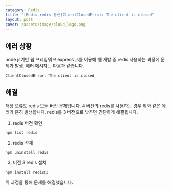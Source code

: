 ```yaml
---
category: Redis
title: "[Redis-redis 통신]ClientClosedError: The client is closed"
layout: post
cover: /assets/image/cloud_logo.png
---
```


## 에러 상황

node js기반 웹 프레임워크 express js를 이용해 웹 개발 중 redis 사용하는 과정에 문제가 발생. 에러 메시지는 다음과 같습니다.

```
ClientClosedError: The client is closed
```

## 해결

해당 오류도 redis 모듈 버전 문제입니다. 4 버전의 redis를 사용하는 경우 위와 같은 에러가 흔히 발생합니다. redis를 3 버전으로 낮추면 간단하게 해결됩니다.

1. redis 버전 확인
```
npm list redis
```

2. redis 삭제
```
npm uninstall redis
```

3. 버전 3 redis 설치
```
npm install redis@3
```

위 과정을 통해 문제를 해결했습니다.
